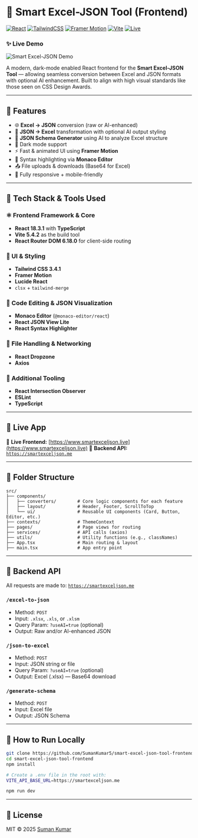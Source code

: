 # 🧠 Smart Excel-JSON Tool (Frontend)

[![React](https://img.shields.io/badge/React-18-blue?logo=react)](https://reactjs.org/)
[![TailwindCSS](https://img.shields.io/badge/TailwindCSS-3.4-06B6D4?logo=tailwindcss)](https://tailwindcss.com/)
[![Framer Motion](https://img.shields.io/badge/Framer--Motion-Animation-EF6C00?logo=framer)](https://www.framer.com/motion/)
[![Vite](https://img.shields.io/badge/Vite-Built--with-646CFF?logo=vite)](https://vitejs.dev/)
[![Live](https://img.shields.io/badge/Live-smartexceljson.me-success?logo=vercel)](https://www.smartexceljson.live/)


### ✨ Live Demo

![Smart Excel-JSON Demo](./public/demo.gif)

A modern, dark-mode enabled React frontend for the **Smart Excel-JSON Tool** — allowing seamless conversion between Excel and JSON formats with optional AI enhancement. Built to align with high visual standards like those seen on CSS Design Awards.

---

## 🌟 Features

- 🌐 **Excel → JSON** conversion (raw or AI-enhanced)
- 📄 **JSON → Excel** transformation with optional AI output styling
- 🧠 **JSON Schema Generator** using AI to analyze Excel structure
- 🎨 Dark mode support
- ⚡ Fast & animated UI using **Framer Motion**
- 🧩 Syntax highlighting via **Monaco Editor**
- 📤 File uploads & downloads (Base64 for Excel)
- 📱 Fully responsive + mobile-friendly

---

## 🧰 Tech Stack & Tools Used

### ⚛️ Frontend Framework & Core
- **React 18.3.1** with **TypeScript**
- **Vite 5.4.2** as the build tool
- **React Router DOM 6.18.0** for client-side routing

### 🎨 UI & Styling
- **Tailwind CSS 3.4.1**
- **Framer Motion**
- **Lucide React**
- `clsx` + `tailwind-merge`

### 🧠 Code Editing & JSON Visualization
- **Monaco Editor** (`@monaco-editor/react`)
- **React JSON View Lite**
- **React Syntax Highlighter**

### 📂 File Handling & Networking
- **React Dropzone**
- **Axios**

### 🎯 Additional Tooling
- **React Intersection Observer**
- **ESLint**
- **TypeScript**

---

## 🚀 Live App

🔗 **Live Frontend:** [https://www.smartexceljson.live](https://www.smartexceljson.live) 
🔗 **Backend API:** [`https://smartexceljson.me`](https://smartexceljson.me)

---

## 📁 Folder Structure

```
src/
├── components/
│   ├── converters/        # Core logic components for each feature
│   ├── layout/            # Header, Footer, ScrollToTop
│   └── ui/                # Reusable UI components (Card, Button, Editor, etc.)
├── contexts/              # ThemeContext
├── pages/                 # Page views for routing
├── services/              # API calls (axios)
├── utils/                 # Utility functions (e.g., classNames)
├── App.tsx                # Main routing & layout
├── main.tsx               # App entry point
```

---

## 🧠 Backend API

All requests are made to: [`https://smartexceljson.me`](https://smartexceljson.me)

### `/excel-to-json`
- Method: `POST`
- Input: `.xlsx`, `.xls`, or `.xlsm`
- Query Param: `?useAI=true` (optional)
- Output: Raw and/or AI-enhanced JSON

### `/json-to-excel`
- Method: `POST`
- Input: JSON string or file
- Query Param: `?useAI=true` (optional)
- Output: Excel (.xlsx) — Base64 download

### `/generate-schema`
- Method: `POST`
- Input: Excel file
- Output: JSON Schema

---

## 📜 How to Run Locally

```bash
git clone https://github.com/SumanKumar5/smart-excel-json-tool-frontend.git
cd smart-excel-json-tool-frontend
npm install

# Create a .env file in the root with:
VITE_API_BASE_URL=https://smartexceljson.me

npm run dev
```

---

## 📄 License

MIT © 2025 [Suman Kumar](https://github.com/sumankumar)

